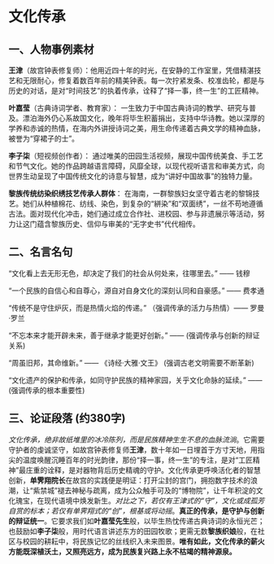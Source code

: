 # 文化传承
## 一、人物事例素材
**王津**（故宫钟表修复师）：他用近四十年的时光，在安静的工作室里，凭借精湛技艺和无限耐心，修复着数百年前的精美钟表。每一次拧紧发条、校准齿轮，都是与历史的对话，是对“时间技艺”的执着传承，诠释了“择一事，终一生”的工匠精神。

**叶嘉莹**（古典诗词学者、教育家）： 一生致力于中国古典诗词的教学、研究与普及。漂泊海外仍心系故国文化，晚年将毕生积蓄捐出，支持中华诗教。她以深厚的学养和赤诚的热情，在海内外讲授诗词之美，用生命传递着古典文学的精神血脉，被誉为“穿裙子的士”。

**李子柒**（短视频创作者）： 通过唯美的田园生活视频，展现中国传统美食、手工艺和节气文化。她的作品跨越语言障碍，风靡全球，以现代视听语言和审美方式，向世界生动呈现了中国传统文化的诗意与智慧，成为“讲好中国故事”的独特力量。

**黎族传统纺染织绣技艺传承人群体**： 在海南，一群黎族妇女坚守着古老的黎锦技艺。她们从种植棉花、纺线、染色，到复杂的“絣染”和“双面绣”，一丝不苟地遵循古法。面对现代化冲击，她们通过成立合作社、进校园、参与非遗展示等活动，努力让这门蕴含黎族历史、信仰与审美的“无字史书”代代相传。

## 二、名言名句
“文化看上去无形无色，却决定了我们的社会从何处来，往哪里去。” —— 钱穆

“一个民族的自信心和自尊心，源自对自身文化的深刻认同和自豪感。” —— 费孝通

“传统不是守住炉灰，而是热情火焰的传递。” （强调传承的活力与热情）—— 罗曼·罗兰

“不忘本来才能开辟未来，善于继承才能更好创新。” —— (强调传承与创新的辩证关系)

“周虽旧邦，其命维新。” —— 《诗经·大雅·文王》 (强调古老文明需要不断革新)

“文化遗产的保护和传承，如同守护民族的精神家园，关乎文化命脉的延续。” —— (强调传承的根本重要性)

## 三、论证段落 (约380字)
_文化传承，绝非故纸堆里的冰冷陈列，而是民族精神生生不息的血脉流淌_。它需要守护者的虔诚坚守，如故宫钟表修复师**王津**，数十年如一日埋首于方寸天地，用指尖的温度唤醒沉睡百年的时光韵律，那份“择一事，终一生”的专注，是对“工匠精神”最庄重的诠释，是对器物背后历史精魂的守护。文化传承更呼唤活化者的智慧创新，**单霁翔院长**在故宫的实践便是明证：打开尘封的宫门，拥抱数字技术的浪潮，让“紫禁城”褪去神秘与疏离，成为公众触手可及的“博物院”，让千年积淀的文化瑰宝，在现代语境中焕发新生。_对比之下，若仅有王津式的“守”，文化或成孤芳自赏的标本；若仅有单霁翔式的“创”，根基或将动摇_。**真正的传承，是守护与创新的辩证统一**。它要求我们如**叶嘉莹先生**般，以毕生热忱传递古典诗词的永恒光芒；也鼓励如**李子柒**般，用时代语言讲述东方的田园牧歌；更需无数**黎族织娘**般，在社区与校园的耕耘中，将民族记忆的丝线织入未来图景。**唯有如此，文化传承的薪火方能既深植沃土，又照亮远方，成为民族复兴路上永不枯竭的精神源泉。**
